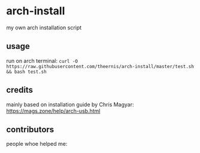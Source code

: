 # arch-install
my own arch installation script
## usage
run on arch terminal:
`curl -O https://raw.githubusercontent.com/theernis/arch-install/master/test.sh && bash test.sh`
## credits
mainly based on installation guide by Chris Magyar:
https://mags.zone/help/arch-usb.html
## contributors
people whoe helped me:

